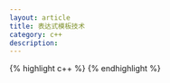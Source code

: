 ```yaml
---
layout: article
title: 表达式模板技术
category: c++
description: 
---
```


{% highlight c++ %}
{% endhighlight %}


